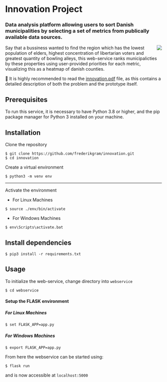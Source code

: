# Innovation Project
### Data analysis platform allowing users to sort Danish municipalities by selecting a set of metrics from publically available data sources. 

<img align="right" src="https://github.com/frederikgram/Geodemographic_Identification/blob/master/example.jpg?raw=true)">

Say that a bussiness wanted to find the region which has the lowest population of elders, highest concentration of libertarian voters and greatest quantity of bowling alleys, this web-service ranks municipalicties by these properties using user-provided priorities for each metric, visualizing this as a heatmap of danish counties.


📌 It is highly recommended to read the [innovation.pdf](https://github.com/frederikgram/Geodemographic-Identification-Protoype-and-Report/blob/master/innovation.pdf) file, as this contains a detailed description of both the problem and the prototype itself.



## Prerequisites
To run this service, it is necessary to have Python 3.8 or higher, and the pip package manager for Python 3 installed on your machine.
## Installation
Clone the repository
```
$ git clone https://github.com/frederikgram/innovation.git
$ cd innovation
```

Create a virtual environment

```
$ python3 -m venv env
```

---
Activate the environment
- For Linux Machines

```
$ source ./env/bin/activate
```

- For Windows Machines

```
$ env\Scripts\activate.bat
```

Install dependencies
---

```
$ pip3 install -r requirements.txt
```

## Usage
To initialize the web-service, change directory into `webservice`
```
$ cd webservice
```


#### Setup the FLASK environment

##### For Linux Machines

```
$ set FLASK_APP=app.py
```

##### For Windows Machines

```
$ export FLASK_APP=app.py
```
From here the webservice can be started using:
```
$ flask run
```
and is now accessible at `localhost:5000`
